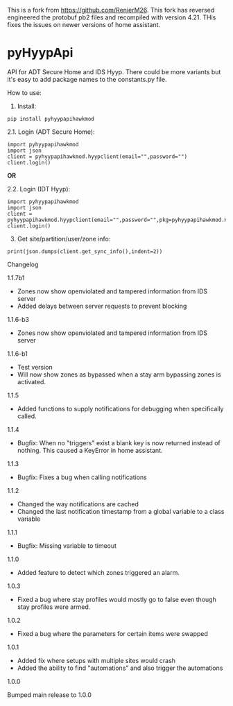 This is a fork from https://github.com/RenierM26. This fork has reversed engineered the protobuf pb2 files and recompiled with version 4.21. THis fixes the issues on newer versions of home assistant.

# pyHyypApi
API for ADT Secure Home and IDS Hyyp. There could be more variants but it's easy to add package names to the constants.py file.


How to use:

  1. Install:

```pip install pyhyypapihawkmod```

  2.1. Login (ADT Secure Home):


```
import pyhyypapihawkmod
import json
client = pyhyypapihawkmod.hyypclient(email="",password="")
client.login()
```

**OR**

  2.2. Login (IDT Hyyp):

```
import pyhyypapihawkmod
import json
client = pyhyypapihawkmod.hyypclient(email="",password="",pkg=pyhyypapihawkmod.HyypPkg.IDS_HYYP_GENERIC.value)
client.login()

```


3. Get site/partition/user/zone info:

```
print(json.dumps(client.get_sync_info(),indent=2))

```

Changelog 

1.1.7b1

- Zones now show openviolated and tampered information from IDS server
- Added delays between server requests to prevent blocking

1.1.6-b3
- Zones now show openviolated and tampered information from IDS server

1.1.6-b1
- Test version
- Will now show zones as bypassed when a stay arm bypassing zones is activated.

1.1.5
- Added functions to supply notifications for debugging when specifically called.

1.1.4
- Bugfix: When no "triggers" exist a blank key is now returned instead of nothing. This caused a KeyError in home assistant.

1.1.3
- Bugfix: Fixes a bug when calling notifications

1.1.2
- Changed the way notifications are cached
- Changed the last notification timestamp from a global variable to a class variable

1.1.1
- Bugfix: Missing variable to timeout

1.1.0
- Added feature to detect which zones triggered an alarm.


1.0.3
- Fixed a bug where stay profiles would mostly go to false even though stay profiles were armed.

1.0.2
- Fixed a bug where the parameters for certain items were swapped

1.0.1

- Added fix where setups with multiple sites would crash
- Added the ability to find "automations" and also trigger the automations

1.0.0

Bumped main release to 1.0.0